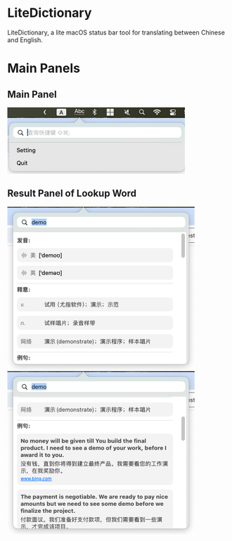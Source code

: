 # LiteDictionary
LiteDictionary, a lite macOS status bar tool for translating between Chinese and English.

# Main Panels

## Main Panel

![pic](https://github.com/imekaku/LiteDictionary/blob/main/LiteDictionary/Images/screenshot_1.png?raw=true)

## Result Panel of Lookup Word

![pic](https://github.com/imekaku/LiteDictionary/blob/main/LiteDictionary/Images/screenshot_2.png?raw=true) ![pic](https://github.com/imekaku/LiteDictionary/blob/main/LiteDictionary/Images/screenshot_3.png?raw=true)

